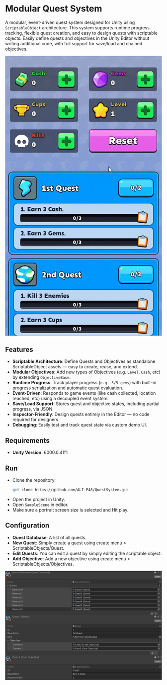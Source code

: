 
# Modular Quest System
A modular, event-driven quest system designed for Unity using `ScriptableObject` architecture. This system supports runtime progress tracking, flexible quest creation, and easy to design quests with scriptable objects. Easily define quests and objectives in the Unity Editor without writing additional code, with full support for save/load and chained objectives.


![Preview-01.gif](Previews/Preview-01.gif)

## Features
- **Scriptable Architecture**: Define Quests and Objectives as standalone ScriptableObject assets — easy to create, reuse, and extend.
- **Modular Objectives**: Add new types of Objectives (e.g. `Level`, `Cash`, etc) by extending `ObjectiveBase`.
- **Runtime Progress**: Track player progress (`e.g. 3/5 gems`) with built-in progress serialization and automatic quest evaluation.
- **Event-Driven**: Responds to game events (like cash collected, location reached, etc) using a decoupled event system.
- **Save/Load Support**: Stores quest and objective states, including partial progress, via JSON.
- **Inspector-Friendly**: Design quests entirely in the Editor — no code required for designers.
- **Debugging**: Easily test and track quest state via custom demo UI.

## Requirements
- **Unity Version**: 6000.0.41f1


## Run
- Clone the repository:
   ```bash
   git clone https://github.com/ALI-P48/QuestSystem.git
   ```
- Open the project in Unity.
- Open `SampleScene` in editor.
- Make sure a portrait screen size is selected and Hit play.


## Configuration
- **Quest Database**: A list of all quests.
- **New Quest**: Simply create a quest using create menu > ScriptableObjects/Quest.
- **Edit Quests**: You can edit a quest by simply editing the scriptable object.
- **Add Objective**: Add a new objective using create menu > ScriptableObjects/Objectives.

![Preview-02.png](Previews/Preview-02.png)